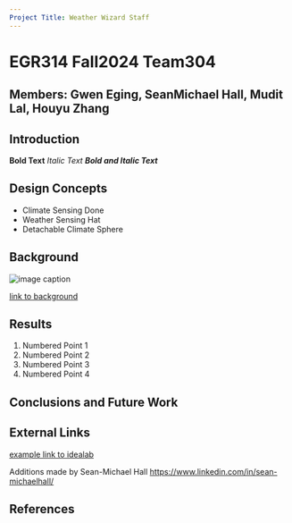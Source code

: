 ```yaml
---
Project Title: Weather Wizard Staff
---
```


# EGR314 Fall2024 Team304
## Members: Gwen Eging, SeanMichael Hall, Mudit Lal, Houyu Zhang

## Introduction

**Bold Text**
_Italic Text_
**_Bold and Italic Text_**

## Design Concepts

* Climate Sensing Done
* Weather Sensing Hat
* Detachable Climate Sphere

## Background

![image caption](https://idealab.asu.edu/assets/images/research/jumper1.png)

[link to background](/background)

## Results

1. Numbered Point 1
1. Numbered Point 2
1. Numbered Point 3
1. Numbered Point 4

## Conclusions and Future Work

## External Links

[example link to idealab](https://idealab.asu.edu)

Additions made by Sean-Michael Hall
https://www.linkedin.com/in/sean-michaelhall/

## References
